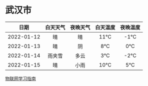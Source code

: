 # 武汉市
|日期|白天天气|夜晚天气|白天温度|夜晚温度|
|:--:|:--:|:--:|:--:|:--:|
|2022-01-12|晴|晴|11℃|-1℃|
|2022-01-13|晴|阴|8℃|0℃|
|2022-01-14|雨夹雪|多云|3℃|-2℃|
|2022-01-15|晴|小雨|10℃|5℃|
 
[物联网学习指南](http://doc.lziqi.top/IoT)
